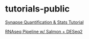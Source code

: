 # tutorials-public
[Synapse Quantification & Stats Tutorial](/SynapseQuant_Statistics.html)

[RNAseq Pipeline w/ Salmon + DESeq2](/matt_aging_astrocyte_tutorial.html)
